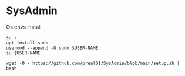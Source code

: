 # SysAdmin
Os envs install

```
su -
apt install sudo
usermod --append -G sudo $USER-NAME
su $USER-NAME
```

```
wget -O - https://github.com/preal01/SysAdmin/blob/main/setup.sh | bash
```
